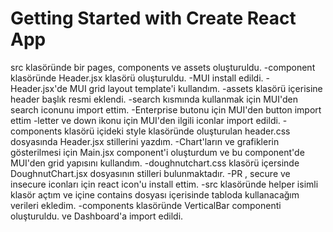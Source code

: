 # Getting Started with Create React App

src klasöründe bir pages, components  ve assets  oluşturuldu. 
-component klasöründe Header.jsx klasörü oluşturuldu.
-MUI install edildi.
-Header.jsx'de MUI grid layout template'i kullandım.
-assets klasörü içerisine header başlık resmi eklendi.
-search kısmında kullanmak için MUI'den search iconunu import ettim.
-Enterprise butonu için MUI'den button import ettim
-letter ve down ikonu için MUI'den ilgili iconlar import edildi.
-components klasörü içideki style klasöründe oluşturulan header.css dosyasında Header.jsx stillerini yazdım.
-Chart'ların ve grafiklerin gösterilmesi için Main.jsx component'i oluşturdum ve bu component'de MUI'den grid yapısını kullandım.
-doughnutchart.css klasörü içersinde DoughnutChart.jsx dosyasının stilleri bulunmaktadır.
-PR , secure ve insecure iconları için react icon'u install ettim.
-src klasöründe helper isimli klasör açtım ve içine contains dosyası içerisinde tabloda kullanacağım verileri ekledim.
-components klasöründe VerticalBar componenti oluşturuldu. ve Dashboard'a import edildi.
